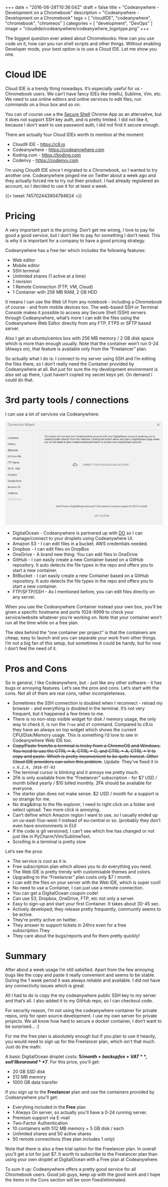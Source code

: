 +++
date = "2016-06-28T10:36:04Z"
draft = false
title = "Codeanywhere - Development on a Chromebook"
description = "Codeanywhere - Development on a Chromebook"
tags		= [ "cloudIDE", "codeanywhere", "chromebook", "chromeos" ]
categories 	= [ "development", "DevOps" ]
image		= "cloudide/codeanywhere/codeanywhere_logotype.png"
+++

The biggest question ever asked about Chromebooks: How can you use code on it, how can you run shell scripts and other things. Without enabling Developer mode, your best option is to use a Cloud IDE. Let me show you one. <!-- more -->

# Cloud IDE

Cloud IDE is a trendy thing nowadays. It’s especially useful for us - Chromebook users. We can’t have fancy IDEs like IntelliJ, Sublime, Vim, etc. We need to use online editors and online services to edit files, run commands on a linux box and so on.

You can of course use a the [Secure Shell](https://chrome.google.com/webstore/detail/secure-shell/pnhechapfaindjhompbnflcldabbghjo?hl=en) Chrome App as an altervative, but it does not support SSH key auth, and is pretty limited. I did not like it, because I don't want to use password auth, I did not find it secure enough.

There are actually four Cloud IDEs worth to mention at the moment:

- Cloud9 IDE - https://c9.io
- Codeanywhere - https://codeanywhere.com
- Koding.com - https://koding.com
- Codenvy - https://codenvy.com


I’m using Cloud9 IDE since I migrated to a Chromebook, so I wanted to try another one. Codeanywhere pinged me on Twitter about a week ago and they actually forced me to try out their product. I had already registered an account, so I decided to use it for at least a week. 

{{< tweet 745702443904794624 >}}

# Pricing

A very important part is the pricing. Don’t get me wrong, I love to pay for good a good service, but I don’t like to pay for something I don’t need. This is why it is important for a company to have a good pricing strategy.

Codeanywhere has a free tier which includes the following features:

- Web editor
- Mobile editor
- SSH terminal
- Unlimited shares (1 active at a time)
- 1 revision
- 1 Remote Connection (FTP, VM, Cloud)
- 1 Container with 256 MB RAM, 2 GB HDD


It means I can use the Web UI from any notebook - including a Chromebook of course - and from mobile devices too. The web-based SSH or Terminal Console makes it possible to access any Secure Shell (SSH) servers through Codeanywhere, what’s more I can edit the files using the Codeanywhere Web Editor directly from any FTP, FTPS or SFTP based server.

Also I get an ubuntu/centos box with 256 MB memory / 2 GB disk space which is more than enough usually. Note that the container won’t run 0-24 (Always on), that feature is available only from the “Freelancer” plan.

So actually what I do is: I connect to my server using SSH and I’m editing the files there, so I don’t really need the Container provided by Codeanywhere at all. But just for sure the my development environment is also set up there, I just haven’t copied my secret keys yet. On demand I could do that.

# 3rd party tools / connections

I can use a lot of services via Codeanywhere:

![DO](/images/cloudide/codeanywhere/digitalocean.png)

- DigitalOcean - Codeanywhere is partnered up with [DO](https://www.digitalocean.com) so I can manage/connect to your droplets using Codeanywhere UI.
- Amazon S3 - I can edit files in a bucket. AWS credentials needed.
- Dropbox - I can edit files on DropBox
- OneDrive - A brand new thing: You can edit files in OneDrive
- GitHub - I can easily create a new Container based on a GitHub repository. It auto detects the file types in the repo and offers you to start a new container.
- BitBucket - I can easily create a new Container based on a GitHub repository. It auto detects the file types in the repo and offers you to start a new container.
- FTP/SFTP/SSH - As I mentioned before, you can edit files directly on any server.

When you use the Codeanywhere Container instead your own box, you’ll be given a specific hostname and ports 1024-9999 to check your service/website whatever you’re working on. Note that your container won’t run all the time while on a free plan.

The idea behind the “one container per project” is that the containers are cheap, easy to launch and you can separate your work from other things. I’m not a big fan of this setup, but sometimes it could be handy, but for now I don’t feel the need of it.

# Pros and Cons

So in general, I like Codeanywhere, but - just like any other software - it has bugs or annoying features. Let’s see  the pros and cons. Let’s start with the cons. Not all of them are real cons, rather incompleteness.

- Sometimes the SSH connection is doubled when I reconnect - reload my browser - and everything is doubled in the terminal. It’s not very frequent, but it happened a few times to me.
- There is no non-stop visible widget for disk / memory usage, the only way to check it, is run the `free` and `df` command. Compared to c9.io they have an always on top widget which shows the current CPU/Disk/Memory usage. This is something I’d love to see in Codeanywhere Web IDE too.
- ~~Copy/Paste from/to a terminal is tricky from a ChromeOS and Windows. You need to use the CTRL + A, CTRL + C, and CTRL + A, CTRL + V to copy and paste. Which is pretty inconvenient to be quite honest. Other Cloud IDE providers can solve this problem~~. Update: They've fixed it in `v.6.2.4, 2016-07-03`
- The terminal cursor is blinking and it annoys me pretty much.
- 2FA is only available from the “Freelancer” subscription - for $7 USD / month billed yearly / $10 billed monthly. 2FA should be available for everyone.
- The starter plan does not make sense. $2 USD / month for a support is so strange for me.
- No drag&drop to the file explorer, I need to right click on a folder and select upload. Two more click is annoying.
- Can’t define which Amazon region I want to use, so I usually ended up on us-east-1/us-west-1 instead of eu-central or so. (probably they don’t even have environments in EU)
- If the code is git versioned, I can’t see which line has changed or not just like in PyCharm/Vim/SublimeText.
- Scrolling in a terminal is pretty slow

Let’s see the pros:

- The service is cool as it is.
- Free subscription plan which allows you to do everything you need.
- The Web IDE is pretty trendy with customisable themes and colors.
- Upgrading to the “Freelancer” plan costs only $7 / month.
- I can edit the files on your server with the Web IDE, which is super cool!
- No need to use a Container, I can just use a remote connection.
- You can get a DigitalOcean coupon code!
- Can use S3, Dropbox, OneDrive, FTP, etc not only a server.
- Easy to sign-up and start your first Container. It takes about 30-45 sec.
- Actively developed, they release pretty frequently, community seems to be active.
- They’re pretty active on twitter.
- They answer to support tickets in 24hrs even for a free subscription.They
- They care about the bugs/reports and fix them pretty quickly!

# Summary

After about a week usage I’m still satisfied. Apart from the few annoying bugs like the copy and paste it really convenient and seems to be stable. During the 1 week period it was always reliable and available. I did not have any connectivity issues which is great.

All I had to do is copy the my codeanywhere public SSH key to my server and that’s all. I also added it to my GitHub repo, so I can checkout code.

For security reason, I’m not using the codeanywhere container for private repos, only for open source development. I use my own server for private projects. We all know how hard to secure a docker container, I don’t want to be surprised… :)

For me the free plan is absolutely enough but if you plan to use it heavily, you would need to sign up for the Freelancer plan, which isn't that much. Just do the math: 

A basic DigitalOcean droplet costs: **$5 / month + backup fee + VAT**, so it'll be around **$7**. For this price, you'll get:

- 20 GB SSD disk
- 512 MB memory
- 1000 GB data transfer

If you sign up to the **Freelancer** plan and use the containers provided by Codeanywhere you'll get:

- Everyhing included in the **Free** plan
- 1 Always On server, so actually you'll have a 0-24 running server.
- Premium support via E-mail
- Two-Factor Authentication
- 10 containers with 512 MB memory + 5 GB disk / each
- Unlimited shares and 50 active shares
- 50 remote connections (free plan includes 1 only)

Note that there is also a free trial option for the Freelancer plan. In overall you'll get a lot for just $7. It worth to subscribe to the Freelancer plan than using your own droplet at DigitalOcean with a Free plan at Codeanywhere.

To sum it up: Codeanywhere offers a pretty good service for all Chromebook users. Good job guys, keep up with the good work and I hope the items in the Cons section will be soon fixed/eliminated.


